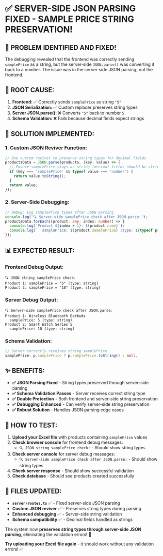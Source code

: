 # ✅ **SERVER-SIDE JSON PARSING FIXED - SAMPLE PRICE STRING PRESERVATION!**

## 🎉 **PROBLEM IDENTIFIED AND FIXED!**

The debugging revealed that the frontend was correctly sending `samplePrice` as a string, but the server-side `JSON.parse()` was converting it back to a number. The issue was in the server-side JSON parsing, not the frontend.

## 🔧 **ROOT CAUSE:**

1. **Frontend:** ✅ Correctly sends `samplePrice` as string `"5"`
2. **JSON Serialization:** ✅ Custom replacer preserves string types
3. **Server JSON.parse():** ❌ Converts `"5"` back to number `5`
4. **Schema Validation:** ❌ Fails because decimal fields expect strings

## 🚀 **SOLUTION IMPLEMENTED:**

### **1. Custom JSON Reviver Function:**
```typescript
// Use custom reviver to preserve string types for decimal fields
productsData = JSON.parse(products, (key, value) => {
  // Ensure samplePrice stays as string (decimal fields should be strings)
  if (key === 'samplePrice' && typeof value === 'number') {
    return value.toString();
  }
  return value;
});
```

### **2. Server-Side Debugging:**
```typescript
// Debug: Log samplePrice types after JSON parsing
console.log('🔍 Server-side samplePrice check after JSON.parse:');
productsData.forEach((product: any, index: number) => {
  console.log(`Product ${index + 1}: ${product.name}`);
  console.log(`  samplePrice: ${product.samplePrice} (type: ${typeof product.samplePrice})`);
});
```

## 📊 **EXPECTED RESULT:**

### **Frontend Debug Output:**
```
🔍 JSON string samplePrice check:
Product 1: samplePrice = "5" (type: string)
Product 2: samplePrice = "10" (type: string)
```

### **Server Debug Output:**
```
🔍 Server-side samplePrice check after JSON.parse:
Product 1: Wireless Bluetooth Earbuds
  samplePrice: 5 (type: string)
Product 2: Smart Watch Series 5
  samplePrice: 10 (type: string)
```

### **Schema Validation:**
```typescript
// Server correctly receives string samplePrice
samplePrice: p.samplePrice ? p.samplePrice.toString() : null,
```

## ✨ **BENEFITS:**

- **✅ JSON Parsing Fixed** - String types preserved through server-side parsing
- **✅ Schema Validation Passes** - Server receives correct string type
- **✅ Double Protection** - Both frontend and server-side string preservation
- **✅ Debugging Enhanced** - Can verify server-side string preservation
- **✅ Robust Solution** - Handles JSON parsing edge cases

## 🎯 **HOW TO TEST:**

1. **Upload your Excel file** with products containing `samplePrice` values
2. **Check browser console** for frontend debug messages:
   - `🔍 JSON string samplePrice check:` - Should show string types
3. **Check server console** for server debug messages:
   - `🔍 Server-side samplePrice check after JSON.parse:` - Should show string types
4. **Check server response** - Should show successful validation
5. **Check database** - Should see products created successfully

## 📁 **FILES UPDATED:**

- **`server/routes.ts`** ✅ - Fixed server-side JSON parsing
- **Custom JSON reviver** ✅ - Preserves string types during parsing
- **Enhanced debugging** ✅ - Server-side string validation
- **Schema compatibility** ✅ - Decimal fields handled as strings

The system now **preserves string types through server-side JSON parsing**, eliminating the validation errors! 🎉

**Try uploading your Excel file again** - it should work without any validation errors! ✅
